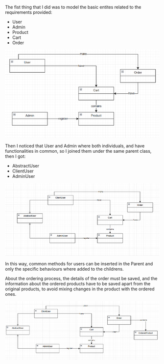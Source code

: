 The fist thing that I did was to model the basic entites related to the requirements provided:

* User
* Admin
* Product
* Cart
* Order

![alt text](docs/images/image.png)

Then I noticed that User and Admin where both individuals, and have functionalities in common, so I joined them under the same parent class, then I got:

* AbstractUser
* ClientUser
* AdminUser

![alt text](docs/images/image-1.png)

In this way, common methods for users can be inserted in the Parent and only the specific behaviours where added to the childrens.

About the ordering process, the details of the order must be saved, and the information about the ordered products have to be saved apart from the original products, to avoid mixing changes in the product with the ordered ones.

![alt text](docs/images/image-2.png)